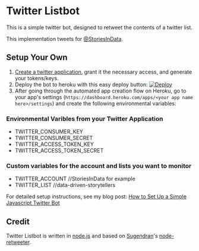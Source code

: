 Twitter Listbot
==================

This is a simple twitter bot, designed to retweet the contents of a twitter list.

This implementation tweets for [@StoriesInData](https://twitter.com/StoriesInData).

## Setup Your Own
1. [Create a twitter application](https://apps.twitter.com/app/new), grant it the necessary access, and generate your tokens/keys.
2. Deploy the bot to heroku with this easy deploy button: [![Deploy](https://www.herokucdn.com/deploy/button.svg)](https://heroku.com/deploy)
3. After going through the automated app creation flow on Heroku, go to your app's settings (`https://dashboard.heroku.com/apps/<your app name here>/settings`) and create the following environmental variables:

### Environmental Varibles from your Twitter Application
* TWITTER_CONSUMER_KEY
* TWITTER_CONSUMER_SECRET
* TWITTER_ACCESS_TOKEN_KEY
* TWITTER_ACCESS_TOKEN_SECRET

### Custom variables for the account and lists you want to monitor
* TWITTER_ACCOUNT //StoriesInData for example
* TWITTER_LIST //data-driven-storytellers

For detailed setup instructions, see my blog post: [How to Set Up a Simple Javascript Twitter Bot](http://www.bryanbraun.com/2014/12/13/how-to-set-up-a-simple-javascript-twitter-bot)

## Credit
Twitter Listbot is written in [node.js](http://nodejs.org/) and based on [Sugendran](https://github.com/sugendran)'s [node-retweeter](https://github.com/sugendran/node-retweeter).

